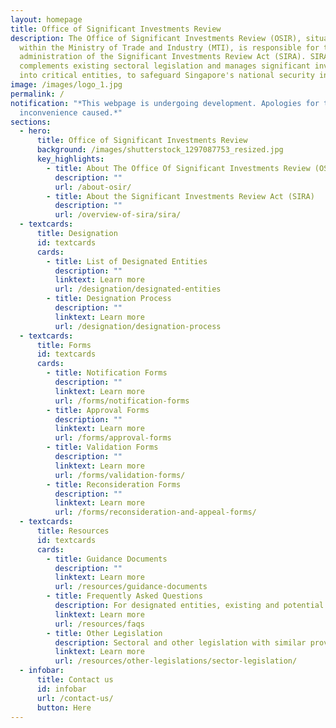 ```yaml
---
layout: homepage
title: Office of Significant Investments Review
description: The Office of Significant Investments Review (OSIR), situated
  within the Ministry of Trade and Industry (MTI), is responsible for the
  administration of the Significant Investments Review Act (SIRA). SIRA
  complements existing sectoral legislation and manages significant investments
  into critical entities, to safeguard Singapore's national security interests.
image: /images/logo_1.jpg
permalink: /
notification: "*This webpage is undergoing development. Apologies for the
  inconvenience caused.*"
sections:
  - hero:
      title: Office of Significant Investments Review
      background: /images/shutterstock_1297087753_resized.jpg
      key_highlights:
        - title: About The Office Of Significant Investments Review (OSIR)
          description: ""
          url: /about-osir/
        - title: About the Significant Investments Review Act (SIRA)
          description: ""
          url: /overview-of-sira/sira/
  - textcards:
      title: Designation
      id: textcards
      cards:
        - title: List of Designated Entities
          description: ""
          linktext: Learn more
          url: /designation/designated-entities
        - title: Designation Process
          description: ""
          linktext: Learn more
          url: /designation/designation-process
  - textcards:
      title: Forms
      id: textcards
      cards:
        - title: Notification Forms
          description: ""
          linktext: Learn more
          url: /forms/notification-forms
        - title: Approval Forms
          description: ""
          linktext: Learn more
          url: /forms/approval-forms
        - title: Validation Forms
          description: ""
          linktext: Learn more
          url: /forms/validation-forms/
        - title: Reconsideration Forms
          description: ""
          linktext: Learn more
          url: /forms/reconsideration-and-appeal-forms/
  - textcards:
      title: Resources
      id: textcards
      cards:
        - title: Guidance Documents
          description: ""
          linktext: Learn more
          url: /resources/guidance-documents
        - title: Frequently Asked Questions
          description: For designated entities, existing and potential investors.
          linktext: Learn more
          url: /resources/faqs
        - title: Other Legislation
          description: Sectoral and other legislation with similar provisions found in SIRA.
          linktext: Learn more
          url: /resources/other-legislations/sector-legislation/
  - infobar:
      title: Contact us
      id: infobar
      url: /contact-us/
      button: Here
---
```

